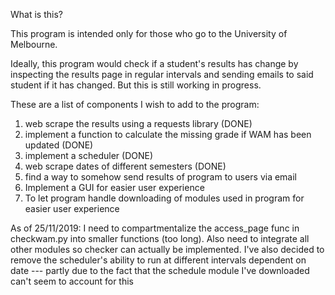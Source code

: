 What is this?

This program is intended only for those who go to the University of Melbourne.

Ideally, this program would check if a student's results has change by inspecting the results page in regular intervals and sending 
emails to said student if it has changed. But this is still working in progress.

These are a list of components I wish to add to the program:

1. web scrape the results using a requests library (DONE)
2. implement a function to calculate the missing grade if WAM has been updated (DONE)
3. implement a scheduler (DONE)
4. web scrape dates of different semesters (DONE)
5. find a way to somehow send results of program to users via email 
6. Implement a GUI for easier user experience
7. To let program handle downloading of modules used in program for easier user experience

As of 25/11/2019:
	I need to compartmentalize the access_page func in checkwam.py into smaller functions (too long).
	Also need to integrate all other modules so checker can actually be implemented.
	I've also decided to remove the scheduler's ability to run at different intervals dependent on date
	   --- partly due to the fact that the schedule module I've downloaded can't seem to account for this
	    

